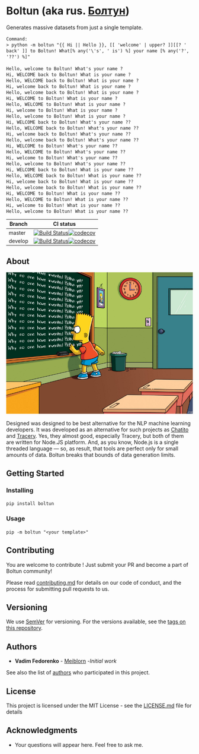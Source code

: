 Boltun (aka rus. [Болтун](https://en.wiktionary.org/wiki/%D0%B1%D0%BE%D0%BB%D1%82%D1%83%D0%BD))
===

Generates massive datasets from just a single template.

```text
Command:
> python -m boltun "{{ Hi || Hello }}, [[ 'welcome' | upper? ]][[? ' back' ]] to Boltun! What[% any('\'s', ' is') %] your name [% any('?', '??') %]"

Hello, welcome to Boltun! What's your name ?
Hi, WELCOME back to Boltun! What is your name ?
Hello, WELCOME back to Boltun! What is your name ?
Hi, welcome back to Boltun! What is your name ?
Hello, welcome back to Boltun! What is your name ?
Hi, WELCOME to Boltun! What is your name ?
Hello, WELCOME to Boltun! What is your name ?
Hi, welcome to Boltun! What is your name ?
Hello, welcome to Boltun! What is your name ?
Hi, WELCOME back to Boltun! What's your name ??
Hello, WELCOME back to Boltun! What's your name ??
Hi, welcome back to Boltun! What's your name ??
Hello, welcome back to Boltun! What's your name ??
Hi, WELCOME to Boltun! What's your name ??
Hello, WELCOME to Boltun! What's your name ??
Hi, welcome to Boltun! What's your name ??
Hello, welcome to Boltun! What's your name ??
Hi, WELCOME back to Boltun! What is your name ??
Hello, WELCOME back to Boltun! What is your name ??
Hi, welcome back to Boltun! What is your name ??
Hello, welcome back to Boltun! What is your name ??
Hi, WELCOME to Boltun! What is your name ??
Hello, WELCOME to Boltun! What is your name ??
Hi, welcome to Boltun! What is your name ??
Hello, welcome to Boltun! What is your name ??
```

Branch   | CI status
---------|-------------------
master   | [![Build Status](https://travis-ci.org/meiblorn/boltun.svg?branch=master)](https://travis-ci.org/meiblorn/boltun)[![codecov](https://codecov.io/gh/meiblorn/boltun/branch/master/graph/badge.svg)](https://codecov.io/gh/meiblorn/boltun)
develop  | [![Build Status](https://travis-ci.org/meiblorn/boltun.svg?branch=develop)](https://travis-ci.org/meiblorn/boltun)[![codecov](https://codecov.io/gh/meiblorn/boltun/branch/develop/graph/badge.svg)](https://codecov.io/gh/meiblorn/boltun)

## About

[![boltun_simpsons_bart](https://raw.githubusercontent.com/meiblorn/boltun/master/static/simpsons_bart.png)](https://github.com/meiblorn/boltun)

Designed was designed to be best alternative for the NLP machine learning developers.
It was developed as an alternative for such projects as 
[Chatito](https://github.com/rodrigopivi/Chatito) and [Tracery](http://tracery.io/). 
Yes, they almost good, especially Tracery, but both of them are written for Node.JS platform.
And, as you know, Node.js is a single threaded language — 
so, as result, that tools are perfect only for small amounts of data. 
Boltun breaks that bounds of data generation limits.

## Getting Started

### Installing

`pip install boltun`

### Usage

`pip -m boltun "<your template>"`

## Contributing

You are welcome to contribute ! Just submit your PR and become a part of Boltun community!

Please read [contributing.md](contributing.md) for details on our code of conduct, and the process for submitting pull requests to us.

## Versioning

We use [SemVer](http://semver.org/) for versioning. For the versions available, see the [tags on this repository](https://github.com/meiblorn/boltun/tags). 

## Authors

* **Vadim Fedorenko** - [Meiblorn](https://github.com/meiblorn) -*Initial work*

See also the list of [authors](authors.md) who participated in this project.

## License

This project is licensed under the MIT License - see the [LICENSE.md](LICENSE.md) file for details

## Acknowledgments

* Your questions will appear here. Feel free to ask me.